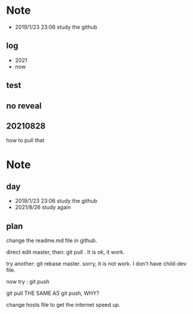 # Note

- 2019/1/23 23:06 study the github

## log

- 2021
- now

## test

## no reveal

## 20210828

how to pull that


# Note

## day

- 2019/1/23 23:06 study the github
- 2021/8/26 study again

## plan

change the readme.md file in github.

direct edit master, then: git pull . It is ok, it work.

try another: git rebase master. sorry, it is not work. I don't have child-dev file.

now try : git push

git pull THE SAME AS git push, WHY?

change hosts file to get the internet speed up.



